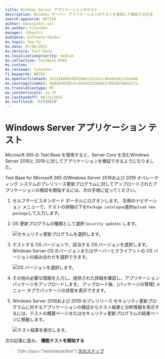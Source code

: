 ```yaml
---
title: Windows Server アプリケーションのテスト
description: Windows サーバー アプリケーションのテストを使用して検証する方法
search.appverid: MET150
author: mansipatel-usl
ms.author: tinachen
manager: rshastri
audience: Software-Vendor
ms.topic: how-to
ms.date: 07/06/2021
ms.service: test-base
ms.localizationpriority: medium
ms.collection: TestBase-M365
ms.custom: ''
ms.reviewer: tinachen
f1.keywords: NOCSH
ms.openlocfilehash: 5d111b680105628ab1351a2cc45eeba01c41aa68
ms.sourcegitcommit: eb81b49205cbc66b021326b8e2c00a8336b4a2fa
ms.translationtype: MT
ms.contentlocale: ja-JP
ms.lasthandoff: 08/11/2022
ms.locfileid: "67316010"
---
```

# <a name="windows-server-application-testing"></a>Windows Server アプリケーション テスト

Microsoft 365 の Test Base を使用すると、Server Core を含むWindows Server 2016と 2019 に対してアプリケーションを検証できるようになりました。

Test Base for Microsoft 365 のWindows Server 2016および 2019 オペレーティング システムのプレリリース更新プログラムに対してアップロードされたアプリケーションの検証を開始するには、次の手順に従ってください。

1. セルフサービスオンボード ポータルにログオンします。 左側のナビゲーション メニューで、テストの詳細の下を`Package catalogue`選択`Upload new package`して入力します。

2. OS 更新プログラムの種類として選択 `Security updates` します。

   ![セキュリティ更新プログラムを選択します。](Media/selecting-security-updates.png)

3. テストする OS バージョンで、該当する OS バージョンを選択します。 Windows Server OS のバージョンまたはサーバーとクライアントの OS バージョンの組み合わせを選択できます。

   ![OS バージョンを選択します。](Media/selecting-OS-versions.png)

4. その他の必要な情報を入力し、提供された詳細を確認し、アプリケーション パッケージをアップロードします。 アップロード後、[パッケージの管理] メニュー タブでパッケージの状態を表示できます。

5. Windows Server 2016および 2019 のプレリリース セキュリティ更新プログラムに対するアプリケーションの検証からテスト結果と分析情報を表示するには、テストの概要ページまたはセキュリティ更新プログラムの結果ページに移動します。

   ![テスト結果を表示します。](Media/access-test-results.png)

次の記事に進み、 **機能テストを開始する**
> [!div class="nextstepaction"]
> [次のステップ](functional.md)
